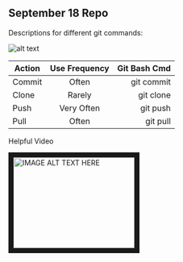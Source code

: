 ## September 18 Repo

Descriptions for different git commands:

![alt text][logo]

[logo]: https://git-scm.com/images/logos/downloads/Git-Icon-1788C.png "Git Logo"


| Action        | Use Frequency | Git Bash Cmd  |
| ------------- |:-------------:| -----:|
| Commit    | Often | git commit |
| Clone      | Rarely      | git clone |
| Push | Very Often      |    git push |
| Pull | Often      |    git pull |


Helpful Video

<a href="http://www.youtube.com/watch?feature=player_embedded&v=bqV-eszlRhY
" target="_blank"><img src="http://img.youtube.com/vi/bqV-eszlRhY/0.jpg" 
alt="IMAGE ALT TEXT HERE" width="240" height="180" border="10" /></a>
